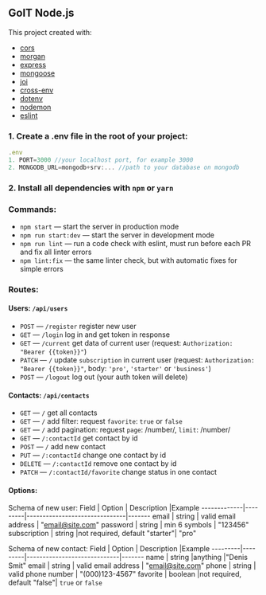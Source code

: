 
## GoIT Node.js 
This project created with:
- [cors](https://github.com/expressjs/cors#readme)
- [morgan](https://github.com/expressjs/morgan#readme)
- [express](http://expressjs.com/)
- [mongoose](https://mongoosejs.com/)
- [joi](https://github.com/hapijs/joi#readme)
- [cross-env](https://github.com/kentcdodds/cross-env#readme)
- [dotenv](https://github.com/motdotla/dotenv#readme)
- [nodemon](https://nodemon.io/)
- [eslint](https://eslint.org/)
 ### 1. Create a .env file in the root of your project:
```javascript
.env
1. PORT=3000 //your localhost port, for example 3000
2. MONGODB_URL=mongodb+srv:... //path to your database on mongodb
```
 ### 2. Install all dependencies with `npm` or `yarn`
 ### Commands:
- `npm start` &mdash; start the server in production mode
- `npm run start:dev` &mdash; start the server in development mode
- `npm run lint` &mdash; run a code check with eslint, must run before each PR and fix all linter errors
- `npm lint:fix` &mdash; the same linter check, but with automatic fixes for simple errors
 ### Routes:
#### Users:  `/api/users`
- `POST` &mdash; `/register` register new user
- `GET` &mdash; `/login` log in and get token in response
- `GET` &mdash; `/current` get data of current user (request: `Authorization: "Bearer {{token}}"`)
- `PATCH` &mdash; `/` update `subscription` in current user (request: `Authorization: "Bearer {{token}}"`, body: `'pro'`, `'starter'` or `'business'`)
- `POST` &mdash; `/logout` log out (your auth token will delete)

#### Contacts:  `/api/contacts`
- `GET` &mdash; `/` get all contacts 
- `GET` &mdash; `/` add filter:  request `favorite`: `true` or `false`
- `GET` &mdash; `/` add pagination: reguest `page`: /number/, `limit`: /number/
- `GET` &mdash; `/:contactId` get contact by id
- `POST` &mdash; `/` add new contact
- `PUT` &mdash; `/:contactId` change one contact by id
- `DELETE` &mdash; `/:contactId` remove one contact by id
- `PATCH` &mdash; `/:contactId/favorite` change status in one contact



#### Options:
Schema of new user:
Field        | Option  | Description                   |Example
-------------|---------|-------------------------------|-------
email        | string  | valid email address           | "email@site.com"
password     | string  | min 6 symbols                 | "123456"
subscription | string  |not required, default "starter"| "pro"


Schema of new contact:
Field    | Option  | Description                 |Example
---------|---------|-----------------------------|-------
name     | string  |anything                     |"Denis Smit"
email    | string  | valid email address         | "email@site.com"
phone    | string  | valid phone number          | "(000)123-4567"
favorite | boolean |not required, default "false"| `true` or `false`
